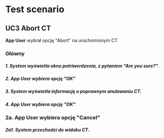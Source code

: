 # Test scenario

## UC3 Abort CT

__App User__ wybrał opcję "Abort" na uruchomionym CT

### Główny

##### 1. System wyświetla okno potriwerdzenia, z pytaniem "Are you sure?".
##### 2. __App User__ wybiera opcję "OK"
##### 3. System wyświetla informację o poprawnym anulowaniu CT.
##### 4. __App User__ wybiera opcję "OK"

### 2a. __App User__ wybiera opcję "Cancel"

##### 2a1. System przechodzi do widoku CT.